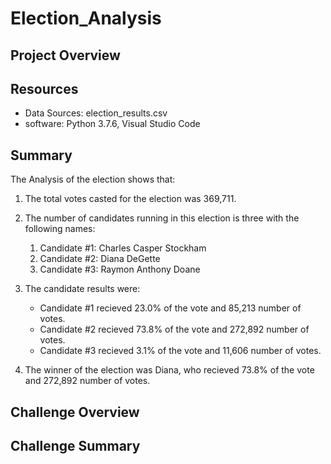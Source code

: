 # Election_Analysis



## Project Overview


## Resources
- Data Sources: election_results.csv
- software: Python 3.7.6, Visual Studio Code

## Summary
The Analysis of the election shows that:
1. The total votes casted for the election was 369,711.

2. The number of candidates running in this election is three with the following names:
   1. Candidate #1: Charles Casper Stockham
   2. Candidate #2: Diana DeGette
   3. Candidate #3: Raymon Anthony Doane

3. The candidate results were:
   - Candidate #1 recieved 23.0% of the vote and 85,213 number of votes.
   - Candidate #2 recieved 73.8% of the vote and 272,892 number of votes.
   - Candidate #3 recieved 3.1% of the vote and 11,606 number of votes.
   
4. The winner of the election was Diana, who recieved 73.8% of the vote and 272,892 number of votes. 

## Challenge Overview




## Challenge Summary
